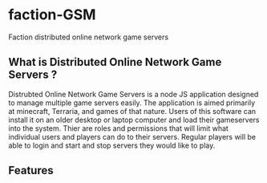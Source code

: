 # faction-GSM
Faction distributed online network game servers

<h2> What is Distributed Online Network Game Servers ?</h2>
Distrubted Online Network Game Servers is a node JS application designed to manage multiple game servers easily.
The application is aimed primarily at minecraft, Terraria, and games of that nature. Users of this software can 
install it on an older desktop or laptop computer and load their gameservers into the system. Thier are roles and 
permissions that will limit what individual users and players can do to their servers. Regular players will be 
able to login and start and stop servers they would like to play. 

<h2>Features</h2>
